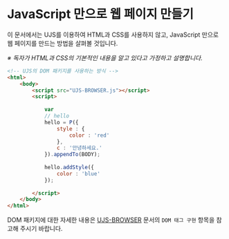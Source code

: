# JavaScript 만으로 웹 페이지 만들기

이 문서에서는 UJS를 이용하여 HTML과 CSS를 사용하지 않고, JavaScript 만으로 웹 페이지를 만드는 방법을 살펴볼 것입니다.

*※ 독자가 HTML과 CSS의 기본적인 내용을 알고 있다고 가정하고 설명합니다.*

```html
<!-- UJS의 DOM 패키지를 사용하는 방식 -->
<html>
    <body>
        <script src="UJS-BROWSER.js"></script>
        <script>
        
            var
            // hello
            hello = P({
                style : {
                    color : 'red'
                },
                c : '안녕하세요.'
            }).appendTo(BODY);
            
            hello.addStyle({
                color : 'blue'
            });
        
        </script>
    </body>
</html>
```

DOM 패키지에 대한 자세한 내용은 [UJS-BROWSER](UJS-BROWSER.md) 문서의 `DOM 태그 구현` 항목을 참고해 주시기 바랍니다.